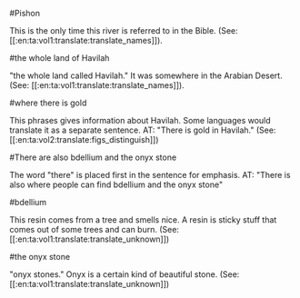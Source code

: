 #Pishon

This is the only time this river is referred to in the Bible. (See: [[:en:ta:vol1:translate:translate_names]]).

#the whole land of Havilah

"the whole land called Havilah." It was somewhere in the Arabian Desert. (See: [[:en:ta:vol1:translate:translate_names]]).

#where there is gold

This phrases gives information about Havilah. Some languages would translate it as a separate sentence. AT: "There is gold in Havilah." (See: [[:en:ta:vol2:translate:figs_distinguish]])

#There are also  bdellium and the onyx stone

The word "there" is placed first in the sentence for emphasis. AT: "There is also where people can find bdellium and the onyx stone"

#bdellium

This resin comes from a tree and smells nice. A resin is sticky stuff that comes out of some trees and can burn. (See: [[:en:ta:vol1:translate:translate_unknown]])

#the onyx stone

"onyx stones." Onyx is a certain kind of beautiful stone. (See: [[:en:ta:vol1:translate:translate_unknown]])